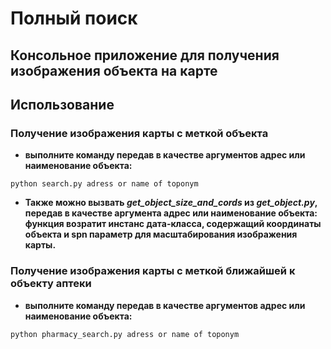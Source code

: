 # Полный поиск
## Консольное приложение для получения изображения объекта на карте

## Использование

### Получение изображения карты с меткой объекта
-  **выполните команду передав в качестве аргументов адрес или наименование объекта:**
```
python search.py adress or name of toponym
```
- **Также можно вызвать _get_object_size_and_cords_ из _get_object.py_, передав в качестве аргумента адрес или наименование объекта: функция возратит инстанс дата-класса, содержащий координаты объекта и spn параметр для масштабирования изображения карты.**


### Получение изображения карты с меткой ближайшей к объекту аптеки
-  **выполните команду передав в качестве аргументов адрес или наименование объекта:**
```
python pharmacy_search.py adress or name of toponym
```
